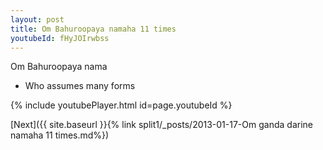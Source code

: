 ```yaml
---
layout: post
title: Om Bahuroopaya namaha 11 times
youtubeId: fHyJOIrwbss
---
```

 
 
Om Bahuroopaya nama 
 
 -  Who assumes many forms 
 
  
 
  
 
 
 
 
 
 


{% include youtubePlayer.html id=page.youtubeId %}
 
[Next]({{ site.baseurl }}{% link  split1/_posts/2013-01-17-Om ganda darine namaha 11 times.md%})
 
